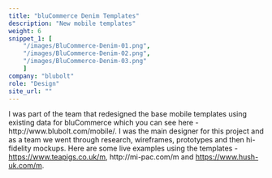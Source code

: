 ```yaml
---
title: "bluCommerce Denim Templates"
description: "New mobile templates"
weight: 6
snippet_1: [
    "/images/BluCommerce-Denim-01.png",
    "/images/BluCommerce-Denim-02.png",
    "/images/BluCommerce-Denim-03.png"
    ]
company: "blubolt"
role: "Design"
site_url: ""
---
```


<div class="col-3-small mr-a ml-a">
    <p class="gamma">I was part of the team that redesigned the base mobile templates using existing data for bluCommerce which you can see here - http://www.blubolt.com/mobile/. I was the main designer for this project and as a team we went through research, wireframes, prototypes and then hi-fidelity mockups. Here are some live examples using the templates - <a href="https://www.teapigs.co.uk/m">https://www.teapigs.co.uk/m</a>, http://mi-pac.com/m and <a href="https://www.hush-uk.com/m">https://www.hush-uk.com/m</a>.</p>
</div>